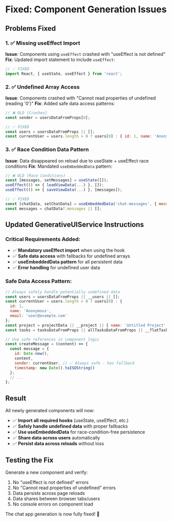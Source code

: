 # Fixed: Component Generation Issues

## Problems Fixed

### 1. ✅ **Missing useEffect Import**
**Issue**: Components using `useEffect` crashed with "useEffect is not defined"
**Fix**: Updated import statement to include `useEffect`:
```javascript
// ✅ FIXED
import React, { useState, useEffect } from 'react';
```

### 2. ✅ **Undefined Array Access**
**Issue**: Components crashed with "Cannot read properties of undefined (reading '0')"
**Fix**: Added safe data access patterns:
```javascript
// ❌ OLD (Crashes)
const sender = usersDataFromProps[0];

// ✅ FIXED
const users = usersDataFromProps || [];
const currentUser = users.length > 0 ? users[0] : { id: 1, name: 'Anonymous', email: 'user@example.com' };
```

### 3. ✅ **Race Condition Data Pattern**
**Issue**: Data disappeared on reload due to useState + useEffect race conditions
**Fix**: Mandated `useEmbeddedData` pattern:
```javascript
// ❌ OLD (Race Conditions)
const [messages, setMessages] = useState([]);
useEffect(() => { loadViewData(...) }, []);
useEffect(() => { saveViewData(...) }, [messages]);

// ✅ FIXED
const [chatData, setChatData] = useEmbeddedData('chat-messages', { messages: [] });
const messages = chatData?.messages || [];
```

## Updated GenerativeUIService Instructions

### Critical Requirements Added:
- ✅ **Mandatory useEffect import** when using the hook
- ✅ **Safe data access** with fallbacks for undefined arrays
- ✅ **useEmbeddedData pattern** for all persistent data
- ✅ **Error handling** for undefined user data

### Safe Data Access Pattern:
```javascript
// Always safely handle potentially undefined data
const users = usersDataFromProps || __users || [];
const currentUser = users.length > 0 ? users[0] : { 
  id: 1, 
  name: 'Anonymous', 
  email: 'user@example.com' 
};
const project = projectData || __project || { name: 'Untitled Project' };
const tasks = tasksDataFromProps || allTasksDataFromProps || __flatTasks || [];

// Use safe references in component logic
const createMessage = (content) => {
  const message = {
    id: Date.now(),
    content,
    sender: currentUser, // ✅ Always safe - has fallback
    timestamp: new Date().toISOString()
  };
  // ...
};
```

## Result

All newly generated components will now:
- ✅ **Import all required hooks** (useState, useEffect, etc.)
- ✅ **Safely handle undefined data** with proper fallbacks
- ✅ **Use useEmbeddedData** for race-condition-free persistence
- ✅ **Share data across users** automatically
- ✅ **Persist data across reloads** without loss

## Testing the Fix

Generate a new component and verify:
1. No "useEffect is not defined" errors
2. No "Cannot read properties of undefined" errors
3. Data persists across page reloads
4. Data shares between browser tabs/users
5. No console errors on component load

The chat app generation is now fully fixed! 🎉